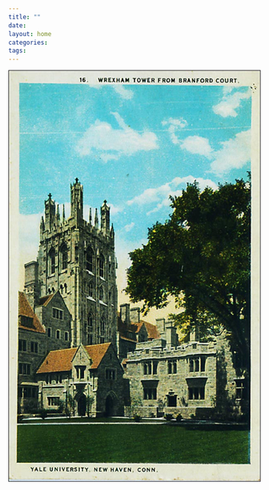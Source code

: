 ```yaml
---
title: ""
date: 
layout: home
categories: 
tags: 
---
```

![img](./img/yalebranfordpostcard.jpg "A courtyard at Yale University's Branford College.")
